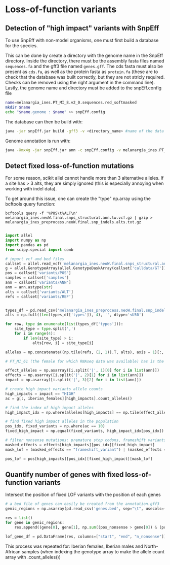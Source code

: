 # Loss-of-function variants

## Detection of "high impact" variants with SnpEff 

To use SnpEff with non-model organisms, one must first build a database for the species. 

This can be done by create a directory with the genome name in the SnpEff directory. Inside the directory, there must be the assembly fasta files named `sequences.fa` and the gff3 file named `genes.gff`. The cds fasta must also be present as `cds.fa`, as well as the protein fasta as `protein.fa` (these are to check that the database was built correctly, but they are not stricly required. Checks can be removed using the right argument in the command line). Lastly, the genome name and directory must be added to the snpEff.config file 

```bash
name=melanargia_ines.PT_MI_8.v2_0.sequences.red_softmasked
mkdir $name
echo "$name.genome : $name" >> snpEff.config
```

The database can then be build with:

```bash
java -jar snpEff.jar build -gff3 -v <directory_name> #name of the data directory
```

Genome annotation is run with:

```bash
java -Xmx4g -jar snpEff.jar ann -c snpEff.config -v melanargia_ines.PT_MI_8.v2_0.sequences.red_softmasked -chr melanargia_ines.PT_MI_8.chromosome_14 melanargia_ines.neoZ.snps_structural.vcf.gz | gzip > annotations/melanargia_ines_preprocess.neoZ.snps_structural.ann.vcf.gz	
```

## Detect fixed loss-of-function mutations

For some reason, scikit allel cannot handle more than 3 alternative alleles. If a site has > 3 alts, they are simply ignored (this is especially annoying when working with indel data). 

To get around this issue, one can create the "type" np.array using the bcftools query function: <br />

`bcftools query -f '%POS\t%ALT\n' melanargia_ines.neoW.final.snps_structural.ann.lw.vcf.gz | gzip > melanargia_ines_preprocess.neoW.final.snp_indels.alts.txt.gz`

```python

import allel
import numpy as np
import pandas as pd
from scipy.special import comb

# import vcf and bed files
callset = allel.read_vcf('melanargia_ines.neoW.final.snps_structural.ann.lw.vcf.gz', fields=['calldata/GT', 'variants/POS', 'samples', 'variants/ANN', 'variants/REF', 'variants/ALT'])
g = allel.GenotypeArray(allel.GenotypeDaskArray(callset['calldata/GT']))
pos = callset['variants/POS']
samples = callset['samples']
ann = callset['variants/ANN']
ann = ann.astype(str)
alts = callset['variants/ALT']
refs = callset['variants/REF']


types_df = pd.read_csv('melanargia_ines_preprocess.neoW.final.snp_indels.alts.txt.gz', sep='\t', usecols=[1], names=['types'])
alts = np.full((len(types_df['types']), 4), '', dtype='<U50')

for row, type in enumerate(list(types_df['types'])):
    site_type = type.split(',')
    for i in range(4):
        if len(site_type) > i:
            alts[row, i] = site_type[i]

alleles = np.concatenate((np.tile(refs, (2, 1)).T, alts), axis = 1)[:, 1:]

# PT_MI_61 (the female for which RNAseq data was available) has is the third sample in the vcf (i.e., its index = 2)

effect_alleles = np.asarray([i.split('|', 1)[0] for i in list(ann)])
effects = np.asarray([i.split('|', 2)[1] for i in list(ann)])
impact = np.asarray([i.split('|', 3)[2] for i in list(ann)])

# create high impact variants allele counts
high_impacts = impact == "HIGH"
ac = g[:, iberian_females][high_impacts].count_alleles()

# find the index of high impact alleles
high_impact_idx = np.where(alleles[high_impacts] == np.tile(effect_alleles[high_impacts], (5, 1)).T)[1]

# find fixed high impact alleles in the population
pos_idx, fixed_variants = np.where(ac == 10)
fixed_high_impact = np.equal(fixed_variants, high_impact_idx[pos_idx]) # the index of high impact allel equals the index of the fixed allel

# filter nonsense mutations: premature stop codons, frameshift variants and start loss.
masked_effects = effects[high_impacts][pos_idx][fixed_high_impact]
mask_lof = (masked_effects == "frameshift_variant") | (masked_effects == "start_lost") | (masked_effects == "stop_gained")

pos_lof = pos[high_impacts][pos_idx][fixed_high_impact][mask_lof]
```

## Quantify number of genes with fixed loss-of-function variants

Intersect the position of fixed LOF variants with the position of each genes

```python
# a bed file of genes can easily be created from the annotation.gff3
genic_regions = np.asarray(pd.read_csv('genes.bed', sep="\t", usecols=(1, 2), names=("start", "end")))

res = list()
for gene in genic_regions:
    res.append((gene[0], gene[1], np.sum((pos_nonsense > gene[0]) & (pos_nonsense < gene[1]))))

lof_gene_df = pd.DataFrame(res, columns=["start", "end", "n_nonsense"])
```

This process was repeated for: Iberian females, Iberian males and North-African samples (when indexing the genotype array to make the allele count array with .count_alleles())